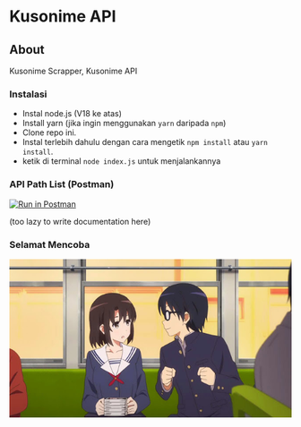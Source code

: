 # Kusonime API

## About

Kusonime Scrapper, Kusonime API

### Instalasi

- Instal node.js (V18 ke atas)
- Install yarn (jika ingin menggunakan `yarn` daripada `npm`)
- Clone repo ini.
- Instal terlebih dahulu dengan cara mengetik `npm install` atau `yarn install`.<br>
- ketik di terminal `node index.js` untuk menjalankannya

### API Path List (Postman)

[![Run in Postman](https://run.pstmn.io/button.svg)](https://documenter.getpostman.com/view/21214276/2s93zB6h1G)

(too lazy to write documentation here)

### Selamat Mencoba
![](./assets/img/Saenai%20Heroine%20no%20Sodatekata%20-%2004%20-%20Large%2005.jpg)
 